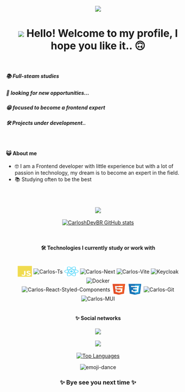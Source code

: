 <p align="center"> 

  <img src="https://profile-counter.glitch.me/CarloshDevBR/count.svg" />

</p>

<div align="center">
  <h1><img src="https://raw.githubusercontent.com/kaueMarques/kaueMarques/master/hi.gif" height="30px" /> Hello! Welcome to my profile, I hope you like it.. 🙃 </h1>
</div>

<br>

##### 📚  Full-steam studies
##### 🔎  looking for new opportunities...
##### 😁  focused to become a frontend expert
##### 🛠️  Projects under development..

<br>

#### 😺 About me
- 🤓 I am a Frontend developer with little experience but with a lot of passion in technology, my dream is to become an expert in the field.
- 📚 Studying often to be the best

<br>
<br>

<div align="center">

<div>

<div align="center" style="display: inline_block">

<a href="http://www.github.com/CarloshDevBR"><img src="https://github-readme-streak-stats.herokuapp.com/?user=CarloshDevBR&stroke=ffffff&background=000000&ring=ffffff&fire=ffffff&currStreakNum=ffffff&currStreakLabel=ffffff&sideNums=ffffff&sideLabels=ffffff&dates=ffffff&hide_border=true" /></a>

<a href="http://www.github.com/CarloshDevBR"><img src="https://github-readme-stats.vercel.app/api?username=CarloshDevBR&show_icons=true&hide=&count_private=true&title_color=ffffff&text_color=ffffff&icon_color=0891b2&bg_color=000000&hide_border=true&show_icons=true" alt="CarloshDevBR GitHub stats" /></a>
</div>

<br>
 
 <h4 align="center">🛠️ Technologies I currently study or work with</h4>
 
<div align="center" style="display: inline_block"><br>
  <img align="center" alt="Carlos-Js" height="30" width="40" src="https://raw.githubusercontent.com/devicons/devicon/master/icons/javascript/javascript-plain.svg">
  
  <img align="center" alt="Carlos-Ts" height="30" width="40" src="https://cdn.jsdelivr.net/gh/devicons/devicon/icons/typescript/typescript-original.svg" />

  <img align="center" alt="Carlos-React" height="30" width="40" src="https://raw.githubusercontent.com/devicons/devicon/master/icons/react/react-original.svg">
  
  <img align="center" alt="Carlos-Next" height="30" width="40" src="https://cdn.jsdelivr.net/gh/devicons/devicon/icons/nextjs/nextjs-line.svg" />
  
  <img align="center" alt="Carlos-Vite" height="30" width="40" src="https://user-images.githubusercontent.com/92805039/192127302-6f1ef978-2e26-4431-af86-41ae92ce64a3.svg" />
  
  <img align="center" alt="Keycloak" height="40" width="40" src="https://user-images.githubusercontent.com/92805039/188026102-d8950703-991a-46be-9e36-b3c3d32d4df7.svg">
  
  <img align="center" alt="Docker" height="35" width="35" src="https://user-images.githubusercontent.com/92805039/188540843-d58ec1bd-1973-4a72-8307-ef84297e88ca.png" />
  
  <br>
  
  <img align="center" alt="Carlos-React-Styled-Components" height="30" width="30" src="https://raw.githubusercontent.com/styled-components/brand/master/styled-components.png" />

  <img align="center" alt="Carlos-HTML" height="30" width="40" src="https://raw.githubusercontent.com/devicons/devicon/master/icons/html5/html5-original.svg">

  <img align="center" alt="Carlos-CSS" height="30" width="40" src="https://raw.githubusercontent.com/devicons/devicon/master/icons/css3/css3-original.svg">
  
  <img align="center" alt="Carlos-Git" height="30" width="40" src="https://cdn.jsdelivr.net/gh/devicons/devicon/icons/git/git-original.svg" />
  
  <img align="center" alt="Carlos-MUI" height="30" width="40" src="https://cdn.jsdelivr.net/gh/devicons/devicon/icons/materialui/materialui-original.svg" />
</div>

<br>

<h4 align="center">✨ Social networks</h4>
 
<div align="center"> 
  <a href = "mailto:carloshdevbr@gmail.com"><img src="https://img.shields.io/badge/-Gmail-%23333?style=for-the-badge&logo=gmail&logoColor=white" target="_blank"></a>

  <a href="https://www.linkedin.com/in/carlos-henrique-silva-5588bb21b" target="_blank"><img src="https://img.shields.io/badge/-LinkedIn-%230077B5?style=for-the-badge&logo=linkedin&logoColor=white" target="_blank"></a> 
</div>

<a href="https://github.com/CarloshDevBR" align="left">
<img src="https://github-readme-stats.vercel.app/api/top-langs/?username=CarloshDevBR&langs_count=10&title_color=ffffff&text_color=ffffff&icon_color=0891b2&bg_color=000000&hide_border=true&locale=en&custom_title=Top%20%Languages" alt="Top Languages" />
</a>

<br>

<p align="center">
<img src="https://user-images.githubusercontent.com/92805039/157175887-86e6dd4e-5855-4796-88bd-798930336fe0.gif"  alt="emoji-dance" />
</p>

<h3 align="center">✨ Bye see you next time  ✨</h3>
